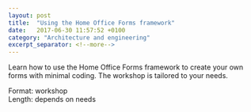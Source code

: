```yaml
---
layout: post
title:  "Using the Home Office Forms framework"
date:   2017-06-30 11:57:52 +0100
category: "Architecture and engineering"
excerpt_separator: <!--more-->
---
```


Learn how to use the Home Office Forms framework to create your own forms with minimal coding. The workshop is tailored to your needs.

Format: workshop  
Length: depends on needs
